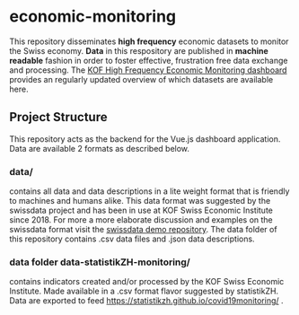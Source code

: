 # economic-monitoring

This repository disseminates **high frequency** economic datasets to monitor the Swiss economy.
**Data** in this respository are published in **machine readable** fashion in order to foster effective, frustration free data exchange and processing. The [KOF High Frequency Economic Monitoring dashboard](https://kofdata.netlify.com/#/) provides an regularly updated overview of which datasets are available here. 



## Project Structure 

This repository acts as the backend for the Vue.js dashboard application. 
Data are available 2 formats as described below.

### data/

contains all data and data descriptions in a lite weight format that is friendly to machines and humans alike. This data format was suggested by the swissdata project and has been in use at KOF Swiss Economic Institute since 2018. For more a more elaborate discussion and examples on the swissdata format visit the [swissdata demo repository](https://github.com/swissdata/demo). The data folder of this repository contains .csv data files and .json data descriptions.

### data folder data-statistikZH-monitoring/ 

contains indicators created and/or processed by the KOF Swiss Economic Institute. Made available in a .csv format flavor suggested by statistikZH. Data are exported to feed https://statistikzh.github.io/covid19monitoring/ .

